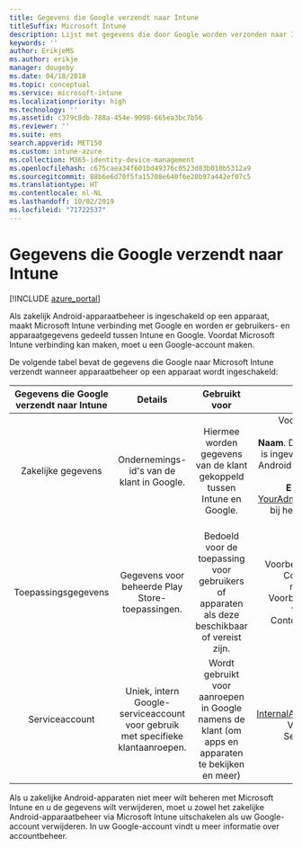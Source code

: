 ```yaml
---
title: Gegevens die Google verzendt naar Intune
titleSuffix: Microsoft Intune
description: Lijst met gegevens die door Google worden verzonden naar Intune.
keywords: ''
author: ErikjeMS
ms.author: erikje
manager: dougeby
ms.date: 04/18/2018
ms.topic: conceptual
ms.service: microsoft-intune
ms.localizationpriority: high
ms.technology: ''
ms.assetid: c379c8db-788a-454e-9098-665ea3bc7b56
ms.reviewer: ''
ms.suite: ems
search.appverid: MET150
ms.custom: intune-azure
ms.collection: M365-identity-device-management
ms.openlocfilehash: c675caea34f601bd49376c0523d83b010b5312a9
ms.sourcegitcommit: 88b6e6d70f5fa15708e640f6e20b97a442ef07c5
ms.translationtype: HT
ms.contentlocale: nl-NL
ms.lasthandoff: 10/02/2019
ms.locfileid: "71722537"
---
```

# <a name="data-google-sends-to-intune"></a>Gegevens die Google verzendt naar Intune

[!INCLUDE [azure_portal](../includes/azure_portal.md)]

Als zakelijk Android-apparaatbeheer is ingeschakeld op een apparaat, maakt Microsoft Intune verbinding met Google en worden er gebruikers- en apparaatgegevens gedeeld tussen Intune en Google. Voordat Microsoft Intune verbinding kan maken, moet u een Google-account maken.

De volgende tabel bevat de gegevens die Google naar Microsoft Intune verzendt wanneer apparaatbeheer op een apparaat wordt ingeschakeld:


| Gegevens die Google verzendt naar Intune | Details | Gebruikt voor | Voorbeeld |
|:---:|:---:|:---:|:---:|
| Zakelijke gegevens | Ondernemings-id's van de klant in Google. | Hiermee worden gegevens van de klant gekoppeld tussen Intune en Google. | Voorbeeld van **enterpriseId**: LC04eik8a6.<br>**Naam**. De naam van de beheerder die is ingevoerd bij het configureren van Android Enterprise. Voorbeeld: Stefan Spel.<br>**E-mailadres beheerder**. YourAdmin@gmail.com die is gebruikt bij het configureren van Android Enterprise. |
| Toepassingsgegevens | Gegevens voor beheerde Play Store-toepassingen. | Bedoeld voor de toepassing voor gebruikers of apparaten als deze beschikbaar of vereist zijn. | Voorbeeld van **Toepassingsnaam**: Contoso-toepassing voor magazijninventarisatie.<br>Voorbeeld van **unieke id voor de toepassing**: app:com. Contoso.magazijn.inventarisatie |
| Serviceaccount | Uniek, intern Google-serviceaccount voor gebruik met specifieke klantaanroepen. | Wordt gebruikt voor aanroepen in Google namens de klant (om apps en apparaten te bekijken en meer) | Voorbeeld van **naam**: InternalAccount@InternalService.com.<br>Voorbeeld van **Sleutels**: ServiceAccountPassword |


Als u zakelijke Android-apparaten niet meer wilt beheren met Microsoft Intune en u de gegevens wilt verwijderen, moet u zowel het zakelijke Android-apparaatbeheer via Microsoft Intune uitschakelen als uw Google-account verwijderen. In uw Google-account vindt u meer informatie over accountbeheer.


